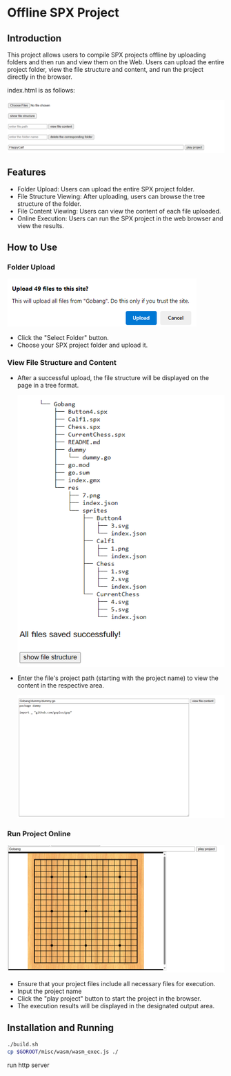 # Offline SPX Project

## Introduction

This project allows users to compile SPX projects offline by uploading folders and then run and view them on the Web.
Users can upload the entire project folder, view the file structure and content, and run the project directly in the
browser.

index.html is as follows:

![index](./image/index.png)

## Features

- Folder Upload: Users can upload the entire SPX project folder.
- File Structure Viewing: After uploading, users can browse the tree structure of the folder.
- File Content Viewing: Users can view the content of each file uploaded.
- Online Execution: Users can run the SPX project in the web browser and view the results.

## How to Use

### Folder Upload

![folder_upload](./image/folder_upload.png)

- Click the "Select Folder" button.
- Choose your SPX project folder and upload it.

### View File Structure and Content

- After a successful upload, the file structure will be displayed on the page in a tree format.

  ![show_file_structure](./image/show_file_structure.png)
- Enter the file's project path (starting with the project name) to view the content in the respective area.

  ![file_content](./image/file_content.png)

### Run Project Online

![online_game](./image/online_game.png)

- Ensure that your project files include all necessary files for execution.
- Input the project name
- Click the "play project" button to start the project in the browser.
- The execution results will be displayed in the designated output area.

## Installation and Running

```sh
./build.sh
cp $GOROOT/misc/wasm/wasm_exec.js ./
```

run http server